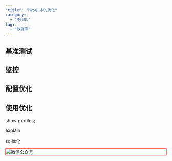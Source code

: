 ```yaml
---
"title": "MySQL中的优化"
category:
  - "MySQL"
tag:
  - "数据库"
---
```


## 基准测试

## 监控 

## 配置优化

## 使用优化

show profiles;

explain 

sql优化 







<img style="border:1px red solid; display:block; margin:0 auto;" src="https://tianqingxiaozhu.oss-cn-shenzhen.aliyuncs.com/img/qrcode.jpg" alt="微信公众号" />


